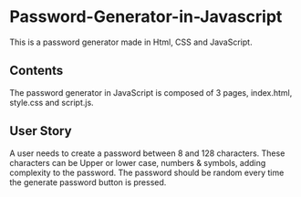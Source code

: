 # Password-Generator-in-Javascript
This is a password generator made in Html, CSS and JavaScript.

<h2>Contents</h2>
<p>
The password generator in JavaScript is composed of 3 pages, index.html, style.css and script.js. 
</p>

<h2>User Story</h2>
<p>
  A user needs to create a password between 8 and 128 characters. These characters can be Upper or lower case, numbers & symbols, adding complexity to the password. The password should be random every time the generate password button is pressed.
</p>


